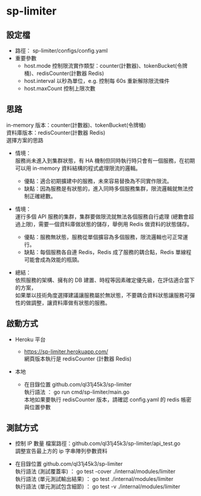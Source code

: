 # sp-limiter

## 設定檔
- 路徑： sp-limiter/configs/config.yaml
- 重要參數
    - host.mode 控制限流實作類型：counter(計數器)、tokenBucket(令牌桶)、redisCounter(計數器 Redis)
    - host.interval 以秒為單位，e.g. 控制每 60s 重新解除限流條件
    - host.maxCount 控制上限次數

## 思路
in-memory 版本：counter(計數器)、tokenBucket(令牌桶)
<br/>
資料庫版本：redisCounter(計數器 Redis)
<br/>
選擇方案的思路
- 情境：
  <br/>
  服務尚未進入到集群狀態，有 HA 機制但同時執行時只會有一個服務，在初期可以用 in-memory 資料結構的程式處理限流的邏輯。
  - 優點：適合初期擴建中的服務，未來容易替換為不同實作限流。
  - 缺點：因為服務是有狀態的，進入同時多個服務集群，限流邏輯就無法控制正確總數。
  
- 情境：
  <br/>
  運行多個 API 服務的集群，集群要做限流就無法各個服務自行處理 (總數會超過上限)，需要一個資料庫做狀態的儲存，舉例用 Redis 做資料的狀態儲存。
  - 優點：服務無狀態，服務從單個擴容為多個服務，限流邏輯也可正常運行。
  - 缺點：每個服務各自連 Redis，Redis 成了服務的耦合點，Redis 單線程可能會成為效能的瓶頸。

- 總結：
  <br/>
  依照服務的架構、擁有的 DB 建置、時程等因素確定優先級，在評估適合當下的方案，
  <br/>
  如果單以技術角度選擇建議讓服務屬於無狀態，不要耦合資料狀態讓服務可彈性的做調整，讓資料庫做有狀態的服務。

## 啟動方式
- Heroku 平台
    - https://sp-limiter.herokuapp.com/
      <br/>
      網頁版本執行是 redisCounter (計數器 Redis)
      
- 本地
    - 在目錄位置 github.com/ql31j45k3/sp-limiter
      <br/>
      執行語法 ： go run cmd/sp-limiter/main.go
      <br/>
      本地如果要執行 redisCounter 版本，請確認 config.yaml 的 redis 帳密與位置參數
      
## 測試方式
- 控制 IP 數量
  檔案路徑：github.com/ql31j45k3/sp-limiter/api_test.go
  <br/>
  調整宣告最上方的 ip 字串陣列參數資料
  
- 在目錄位置 github.com/ql31j45k3/sp-limiter
  <br/>
  執行語法 (測試覆蓋率) ： go test -cover ./internal/modules/limiter
  <br/>
  執行語法 (單元測試輸出結果) ： go test ./internal/modules/limiter
  <br/>
  執行語法 (單元測試包含細節) ： go test -v ./internal/modules/limiter
  